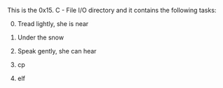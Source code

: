 This is the  0x15. C - File I/O directory and it contains the following tasks:

0. Tread lightly, she is near

1. Under the snow

2. Speak gently, she can hear

3. cp

4. elf